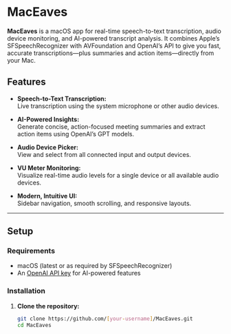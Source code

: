 # MacEaves

**MacEaves** is a macOS app for real-time speech-to-text transcription, audio device monitoring, and AI-powered transcript analysis. It combines Apple’s SFSpeechRecognizer with AVFoundation and OpenAI’s API to give you fast, accurate transcriptions—plus summaries and action items—directly from your Mac.

## Features

- **Speech-to-Text Transcription:**  
  Live transcription using the system microphone or other audio devices.

- **AI-Powered Insights:**  
  Generate concise, action-focused meeting summaries and extract action items using OpenAI’s GPT models.

- **Audio Device Picker:**  
  View and select from all connected input and output devices.

- **VU Meter Monitoring:**  
  Visualize real-time audio levels for a single device or all available audio devices.

- **Modern, Intuitive UI:**  
  Sidebar navigation, smooth scrolling, and responsive layouts.

---

## Setup

### Requirements

- macOS (latest or as required by SFSpeechRecognizer)
- An [OpenAI API key](https://platform.openai.com/account/api-keys) for AI-powered features

### Installation

1. **Clone the repository:**

   ```sh
   git clone https://github.com/[your-username]/MacEaves.git
   cd MacEaves
